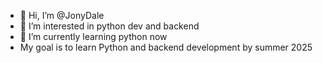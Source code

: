 - 👋 Hi, I’m @JonyDale
- 👀 I’m interested in python dev and backend
- 🌱 I’m currently learning python now
- My goal is to learn Python and backend development by summer 2025

<!---
JonyDale/JonyDale is a ✨ special ✨ repository because its `README.md` (this file) appears on your GitHub profile.
You can click the Preview link to take a look at your changes.
--->
